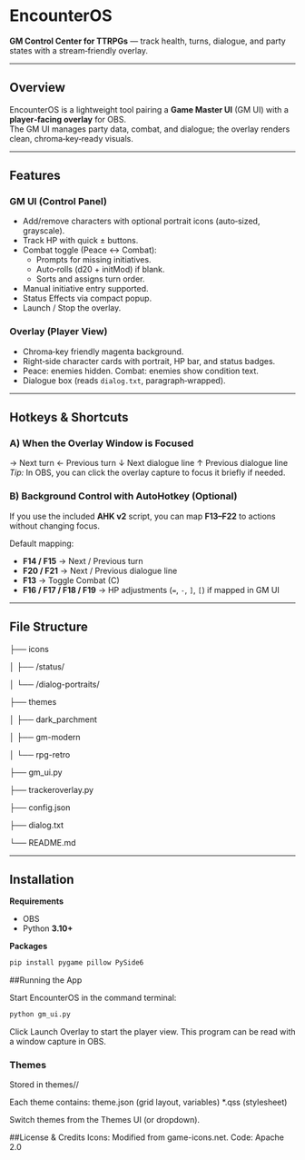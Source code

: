 # EncounterOS
**GM Control Center for TTRPGs** — track health, turns, dialogue, and party states with a stream‑friendly overlay.

---

## Overview
EncounterOS is a lightweight tool pairing a **Game Master UI** (GM UI) with a **player‑facing overlay** for OBS.  
The GM UI manages party data, combat, and dialogue; the overlay renders clean, chroma‑key‑ready visuals.

---

## Features

### GM UI (Control Panel)
- Add/remove characters with optional portrait icons (auto‑sized, grayscale).
- Track HP with quick ± buttons.
- Combat toggle (Peace ↔ Combat):
  - Prompts for missing initiatives.
  - Auto‑rolls (d20 + initMod) if blank.
  - Sorts and assigns turn order.
- Manual initiative entry supported.
- Status Effects via compact popup.
- Launch / Stop the overlay.

### Overlay (Player View)
- Chroma‑key friendly magenta background.
- Right‑side character cards with portrait, HP bar, and status badges.
- Peace: enemies hidden. Combat: enemies show condition text.
- Dialogue box (reads `dialog.txt`, paragraph‑wrapped).

---

## Hotkeys & Shortcuts

### A) When the Overlay Window is Focused
→ Next turn
← Previous turn
↓ Next dialogue line
↑ Previous dialogue line
*Tip:* In OBS, you can click the overlay capture to focus it briefly if needed.

### B) Background Control with AutoHotkey (Optional)
If you use the included **AHK v2** script, you can map **F13–F22** to actions without changing focus.

Default mapping:
- **F14 / F15** → Next / Previous turn  
- **F20 / F21** → Next / Previous dialogue line  
- **F13** → Toggle Combat (C)  
- **F16 / F17 / F18 / F19** → HP adjustments (`=`, `-`, `]`, `[`) if mapped in GM UI

---

## File Structure
├── icons

│   ├── /status/

│   └── /dialog-portraits/

├── themes

│   ├── dark_parchment

│   ├── gm-modern

│   └── rpg-retro

├── gm_ui.py

├── trackeroverlay.py

├── config.json

├── dialog.txt

└── README.md



---

## Installation
**Requirements**
- OBS
- Python **3.10+**

**Packages**
```bash
pip install pygame pillow PySide6
```

##Running the App

Start EncounterOS in the command terminal:

```bash
python gm_ui.py
```

Click Launch Overlay to start the player view. This program can be read
with a window capture in OBS.

### Themes
Stored in themes/<theme-name>/

Each theme contains:
theme.json (grid layout, variables)
*.qss (stylesheet)

Switch themes from the Themes UI (or dropdown).

##License & Credits
Icons: Modified from game-icons.net.
Code: Apache 2.0
